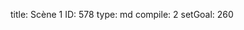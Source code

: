 title:          Scène 1
ID:             578
type:           md
compile:        2
setGoal:        260


